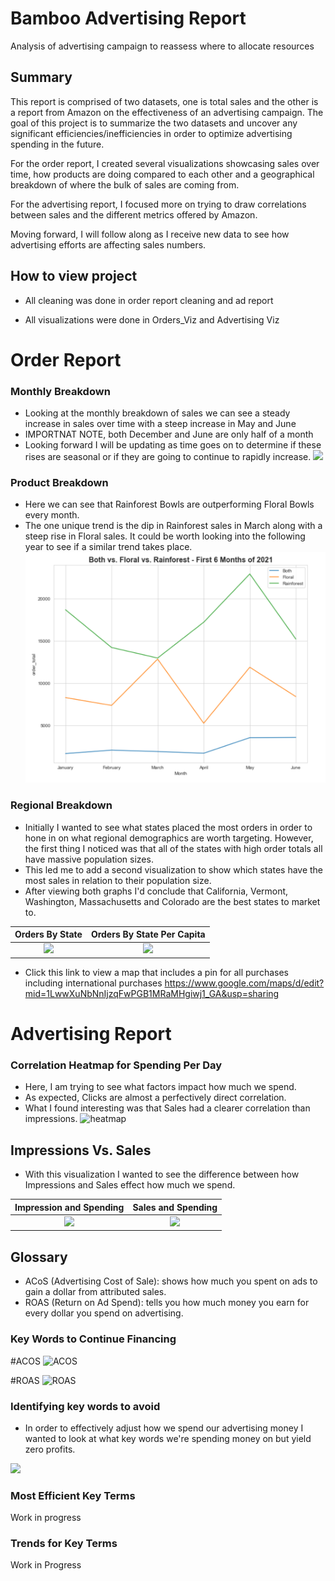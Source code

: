 # Bamboo Advertising Report
Analysis of advertising campaign to reassess where to allocate resources

## Summary
This report is comprised of two datasets, one is total sales and the other is a report from Amazon on the effectiveness of an advertising campaign. The goal of this project is to summarize the two datasets and uncover any significant efficiencies/inefficiencies in order to optimize advertising spending in the future.

For the order report, I created several visualizations showcasing sales over time, how products are doing compared to each other and a geographical breakdown of where the bulk of sales are coming from.

For the advertising report, I focused more on trying to draw correlations between sales and the different metrics offered by Amazon.  

Moving forward, I will follow along as I receive new data to see how advertising efforts are affecting sales numbers.

## How to view project
* All cleaning was done in order report cleaning and ad report

* All visualizations were done in Orders_Viz and Advertising Viz

# Order Report
### Monthly Breakdown
* Looking at the monthly breakdown of sales we can see a steady increase in sales over time with a steep increase in May and June
* IMPORTNAT NOTE, both December and June are only half of a month
* Looking forward I will be updating as time goes on to determine if these rises are seasonal or if they are going to continue to rapidly increase.
![](https://user-images.githubusercontent.com/74929838/125850029-5aa5a478-5472-4abc-a345-9a0194cfac04.PNG)
### Product Breakdown
* Here we can see that Rainforest Bowls are outperforming Floral Bowls every month.  
* The one unique trend is the dip in Rainforest sales in March along with a steep rise in Floral sales.  It could be worth looking into the following year to see if a similar trend takes place.
![](https://github.com/rstrong341/Bamboo_Advertising_Report/blob/main/images/Montly_Product_Sales.PNG)

### Regional Breakdown
* Initially I wanted to see what states placed the most orders in order to hone in on what regional demographics are worth targeting.  However, the first thing I noticed was that all of the states with high order totals all have massive population sizes.  
* This led me to add a second visualization to show which states have the most sales in relation to their population size.
* After viewing both graphs I'd conclude that California, Vermont, Washington, Massachusetts and Colorado are the best states to market to.

Orders By State            |  Orders By State Per Capita
:-------------------------:|:-------------------------:
![](https://user-images.githubusercontent.com/74929838/125850962-a78e9f97-0c1d-4cfc-8476-2f734256f8d4.PNG)  |  ![](https://user-images.githubusercontent.com/74929838/125850882-69ed4e26-ea8b-41a3-ae73-50c198c29a2a.PNG)

* Click this link to view a map that includes a pin for all purchases including international purchases
https://www.google.com/maps/d/edit?mid=1LwwXuNbNnIjzqFwPGB1MRaMHgiwj1_GA&usp=sharing
  
  

# Advertising Report
### Correlation Heatmap for Spending Per Day
* Here, I am trying to see what factors impact how much we spend.
* As expected, Clicks are almost a perfectively direct correlation.
* What I found interesting was that Sales had a clearer correlation than impressions.
![heatmap](https://user-images.githubusercontent.com/74929838/125853926-38712312-0773-4450-8448-796816e23da4.png)

## Impressions Vs. Sales
* With this visualization I wanted to see the difference between how Impressions and Sales effect how much we spend.

Impression and Spending            |  Sales and Spending
:-------------------------:|:-------------------------:
![](https://user-images.githubusercontent.com/74929838/131764901-85cefd67-2e71-4a5f-9d2e-633f05735979.PNG)  |  ![](https://user-images.githubusercontent.com/74929838/131764913-ee9ce7be-73ea-40ba-ae69-a0bc3b32d861.PNG)

## Glossary

* ACoS (Advertising Cost of Sale): shows how much you spent on ads to gain a dollar from attributed sales. 
* ROAS (Return on Ad Spend): tells you how much money you earn for every dollar you spend on advertising. 

### Key Words to Continue Financing

#ACOS
![ACOS](https://user-images.githubusercontent.com/74929838/131765208-d083ba4c-7fa6-4656-a30b-3329e48efae8.PNG)

#ROAS
![ROAS](https://user-images.githubusercontent.com/74929838/131765223-710ea494-eb9a-4457-bd74-4d047fddc3cb.PNG)


### Identifying key words to avoid
* In order to effectively adjust how we spend our advertising money I wanted to look at what key words we're spending money on but yield zero profits.


![](https://user-images.githubusercontent.com/74929838/125853727-565b2911-6582-4cb5-8258-311892080d2f.PNG)

### Most Efficient Key Terms

Work in progress

###  Trends for Key Terms

Work in Progress

